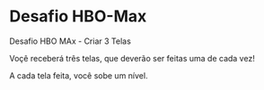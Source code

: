 # Desafio HBO-Max
Desafio HBO MAx - Criar 3 Telas 

Voçê receberá três telas, que deverão ser feitas uma de cada vez!

A cada tela feita, você sobe um nível. 

